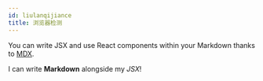 ```yaml
---
id: liulanqijiance
title: 浏览器检测
---
```


You can write JSX and use React components within your Markdown thanks to [MDX](https://mdxjs.com/).

I can write **Markdown** alongside my _JSX_!
